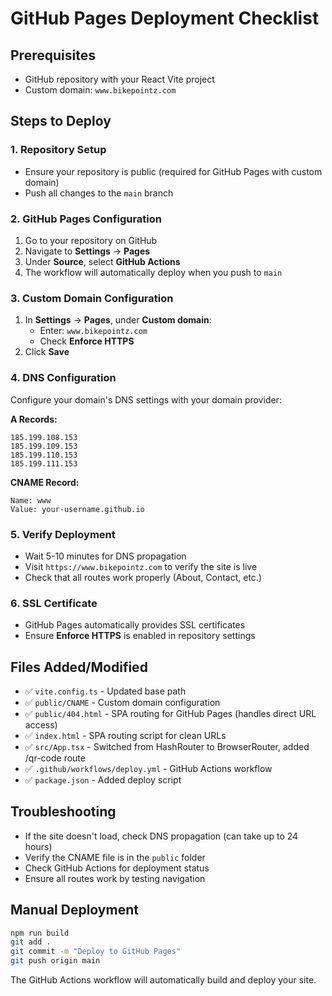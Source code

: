 # GitHub Pages Deployment Checklist

## Prerequisites
- GitHub repository with your React Vite project
- Custom domain: `www.bikepointz.com`

## Steps to Deploy

### 1. Repository Setup
- Ensure your repository is public (required for GitHub Pages with custom domain)
- Push all changes to the `main` branch

### 2. GitHub Pages Configuration
1. Go to your repository on GitHub
2. Navigate to **Settings** → **Pages**
3. Under **Source**, select **GitHub Actions**
4. The workflow will automatically deploy when you push to `main`

### 3. Custom Domain Configuration
1. In **Settings** → **Pages**, under **Custom domain**:
   - Enter: `www.bikepointz.com`
   - Check **Enforce HTTPS**
2. Click **Save**

### 4. DNS Configuration
Configure your domain's DNS settings with your domain provider:

**A Records:**
```
185.199.108.153
185.199.109.153
185.199.110.153
185.199.111.153
```

**CNAME Record:**
```
Name: www
Value: your-username.github.io
```

### 5. Verify Deployment
- Wait 5-10 minutes for DNS propagation
- Visit `https://www.bikepointz.com` to verify the site is live
- Check that all routes work properly (About, Contact, etc.)

### 6. SSL Certificate
- GitHub Pages automatically provides SSL certificates
- Ensure **Enforce HTTPS** is enabled in repository settings

## Files Added/Modified
- ✅ `vite.config.ts` - Updated base path
- ✅ `public/CNAME` - Custom domain configuration
- ✅ `public/404.html` - SPA routing for GitHub Pages (handles direct URL access)
- ✅ `index.html` - SPA routing script for clean URLs
- ✅ `src/App.tsx` - Switched from HashRouter to BrowserRouter, added /qr-code route
- ✅ `.github/workflows/deploy.yml` - GitHub Actions workflow
- ✅ `package.json` - Added deploy script

## Troubleshooting
- If the site doesn't load, check DNS propagation (can take up to 24 hours)
- Verify the CNAME file is in the `public` folder
- Check GitHub Actions for deployment status
- Ensure all routes work by testing navigation

## Manual Deployment
```bash
npm run build
git add .
git commit -m "Deploy to GitHub Pages"
git push origin main
```

The GitHub Actions workflow will automatically build and deploy your site. 